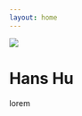 ```yaml
---
layout: home
---
```


<style>
  .banner {
    width: 100%;
  }
</style>

<div class="banner">
  <img src="/tech-article.png"/>
</div>

# Hans Hu

lorem
